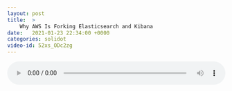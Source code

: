 ```yaml
---
layout: post
title:  >
    Why AWS Is Forking Elasticsearch and Kibana
date:   2021-01-23 22:34:00 +0000
categories: solidot
video-id: 52xs_ODc2zg
---
```


<audio src="/assets/2f8c193f1acdee673fcee5ae7befd940.mp3" style="width: 100%;" controls></audio>

